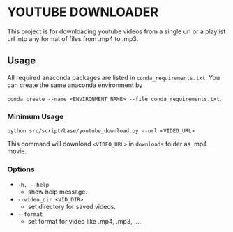# YOUTUBE DOWNLOADER

This project is for downloading youtube videos from a single url or a playlist url into any format of files from .mp4 to .mp3.

## Usage

All required anaconda packages are listed in `conda_requirements.txt`. 
You can create the same anaconda environment by 

`conda create --name <ENVIRONMENT_NAME> --file conda_requirements.txt`.

### Minimum Usage 

`python src/script/base/youtube_download.py --url <VIDEO_URL>`

This command will download `<VIDEO_URL>` in `downloads` folder as .mp4 movie.

### Options

- `-h, --help`
	- show help message.
- `--video_dir <VID_DIR>`
	- set directory for saved videos.
- `--format`
	- set format for video like .mp4, .mp3, ....

